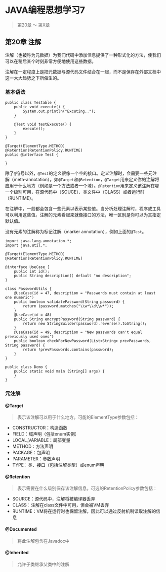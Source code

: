 # JAVA编程思想学习7
> 第20章 ～ 第X章

## 第20章 注解

注解（也被称为元数据）为我们代码中添加信息提供了一种形式化的方法，使我们可以在稍后某个时刻非常方便地使用这些数据。

注解在一定程度上是把元数据与源代码文件结合在一起，而不是保存在外部文档中这一大大趋势之下所催生的。


### 基本语法

```
public class Testable {
	public void execute() {
		System.out.println("Excuting..");
	}
	
	@Test void testExecute() {
		execute();
	}
}
```

```
@Target(ElementType.METHOD)
@Retention(RetentionPolicy.RUNTIME)
public @interface Test {
	
}
```

除了`@`符号以外，`@Test`的定义很像一个空的接口。定义注解时，会需要一些元注解（meta-annotation），如`@Target`和`@Retention`，`@Target`用来定义你的注解将应用于什么地方（例如是一个方法或者一个域）。`@Retention`用来定义该注解在哪一个级别可用，在源代码中（SOUCE）、类文件中（CLASS）或者运行时（RUNTIME）。

在注解中，一般都会包含一些元素以表示某些值。当分析处理注解时，程序或工具可以利用这些值。注解的元素看起来就像接口的方法，唯一区别是你可以为其指定默认值。

没有元素的注解称为标记注解（marker annotation），例如上面的`@Test`。

```
import java.lang.annotation.*;
import java.util.*;

@Target(ElementType.METHOD)
@Retention(RetentionPolicy.RUNTIME)

@interface UseCase {
	public int id();
	public String description() default "no description";
}

class PasswordUtils {
	@UseCase(id = 47, description = "Passwords must contain at least one numeric")
	public boolean validatePassword(String password) {
        return (password.matches("\\w*\\d\\w*"));
    }
    @UseCase(id = 48)
    public String encryptPassword(String password) {
    	return new StringBuilder(password).reverse().toString();
    }
    @UseCase(id = 49, description = "New passwords can't equal previously used ones")
    public boolean checkForNewPassword(List<String> prevPasswords, String password) {
    	return !prevPasswords.contains(password);
    }
}

public class Demo {
	public static void main (String[] args) {
	}
}
```

### 元注解

#### @Target

> 表示该注解可以用于什么地方。可能的ElementType参数包括：

* CONSTRUCTOR：构造函数
* FIELD：域声明（包括enum实例）
* LOCAL_VARIABLE：局部变量
* METHOD：方法声明
* PACKAGE：包声明
* PARAMETER：参数声明
* TYPE：类、接口（包括注解类型）或enum声明

#### @Retention

> 表示需要在什么级别保存该注解信息。可选的RetentionPolicy参数包括：

* SOURCE：源代码中，注解将被编译器丢弃
* CLASS：注解在class文件中可用，但会被VM丢弃
* RUNTIME：VM将在运行时也保留注解，因此可以通过反射机制读取注解的信息

#### @Documented

> 将此注解包含在Javadoc中

#### @Inherited

> 允许子类继承父类中的注解




































































